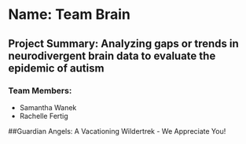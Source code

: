 # Name: Team Brain

## Project Summary: Analyzing gaps or trends in neurodivergent brain data to evaluate the epidemic of autism

### Team Members: 
- Samantha Wanek 
- Rachelle Fertig 

##Guardian Angels:
A Vacationing Wildertrek - We Appreciate You!
